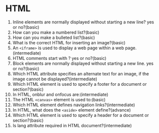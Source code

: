 # HTML

1. Inline elements are normally displayed without starting a new line? yes or no?(basic)
2. How can you make a numbered list?(basic)
3. How can you make a bulleted list?(basic)
4. What is the correct HTML for inserting an image?(basic)
5. An ```<iframe>``` is used to display a web page within a web page.(intermediate)
6. HTML comments start with <!-- and end with -->? yes or no?(basic)
7. Block elements are normally displayed without starting a new line. yes or no?(basic)
8. Which HTML attribute specifies an alternate text for an image, if the image cannot be displayed?(intermediate)
9. Which HTML element is used to specify a footer for a document or section?(basic)
10. In HTML, onblur and onfocus are:(intermediate)
11. The HTML ```<canvas>``` element is used to:(basic)
12. Which HTML element defines navigation links?(intermediate)
13. In HTML, what does the ```<aside>``` element define?(advance)
14. Which HTML element is used to specify a header for a document or section?(basic)
15. Is lang attribute required in HTML document?(intermediate)
